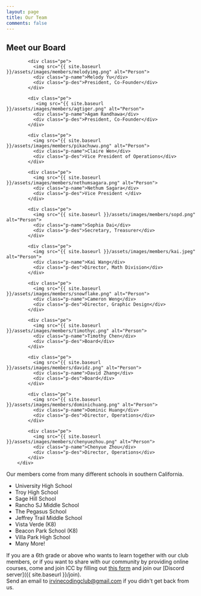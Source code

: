 ```yaml
---
layout: page
title: Our Team
comments: false
---
```


<div class="team-section">
  <div class="inner-width">
    <h2>Meet our Board</h2>
    <div class="pers">

            <div class="pe">
              <img src="{{ site.baseurl }}/assets/images/members/melodyimg.png" alt="Person">
              <div class="p-name">Melody Yu</div>
              <div class="p-des">President, Co-Founder</div>
            </div>

            <div class="pe">
               <img src="{{ site.baseurl }}/assets/images/members/agtiger.png" alt="Person">
              <div class="p-name">Agam Randhawa</div>
              <div class="p-des">President, Co-Founder</div>
            </div>

            <div class="pe">
              <img src="{{ site.baseurl }}/assets/images/members/pikachuwu.png" alt="Person">
              <div class="p-name">Claire Wen</div>
              <div class="p-des">Vice President of Operations</div>
            </div>

            <div class="pe">
              <img src="{{ site.baseurl }}/assets/images/members/nethumsagara.png" alt="Person">
              <div class="p-name">Nethum Sagara</div>
              <div class="p-des">Vice President </div>
            </div>

            <div class="pe">
              <img src="{{ site.baseurl }}/assets/images/members/sopd.png" alt="Person">
              <div class="p-name">Sophia Dai</div>
              <div class="p-des">Secretary, Treasurer</div>
            </div>

            <div class="pe">
              <img src="{{ site.baseurl }}/assets/images/members/kai.jpeg" alt="Person">
              <div class="p-name">Kai Wang</div>
              <div class="p-des">Director, Math Division</div>
            </div>

            <div class="pe">
              <img src="{{ site.baseurl }}/assets/images/members/snowflake.png" alt="Person">
              <div class="p-name">Cameron Weng</div>
              <div class="p-des">Director, Graphic Design</div>
            </div>

            <div class="pe">
              <img src="{{ site.baseurl }}/assets/images/members/timothyc.png" alt="Person">
              <div class="p-name">Timothy Chen</div>
              <div class="p-des">Board</div>
            </div>

            <div class="pe">
              <img src="{{ site.baseurl }}/assets/images/members/davidz.png" alt="Person">
              <div class="p-name">David Zhang</div>
              <div class="p-des">Board</div>
            </div>

            <div class="pe">
              <img src="{{ site.baseurl }}/assets/images/members/dominichuang.png" alt="Person">
              <div class="p-name">Dominic Huang</div>
              <div class="p-des">Director, Operations</div>
            </div>

            <div class="pe">
              <img src="{{ site.baseurl }}/assets/images/members/chenyuezhou.png" alt="Person">
              <div class="p-name">Chenyue Zhou</div>
              <div class="p-des">Director, Operations</div>
            </div>
        </div>
  </div>
</div>

Our members come from many different schools in southern California.

* University High School
* Troy High School
* Sage Hill School
* Rancho SJ Middle School
* The Pegasus School
* Jeffrey Trail Middle School
* Vista Verde (K8)
* Beacon Park School (K8)
* Villa Park High School
* Many More!

If you are a 6th grade or above who wants to learn together with our club members,
or if you want to share with our community by providing online courses,
come and join ICC by filling out [this form](https://forms.gle/Ky4S6YLkkursGyZn6) and join our [Discord server]({{ site.baseurl }}/join).   
Send an email to <a href="mailto:irvinecodingclub@gmail.com">irvinecodingclub@gmail.com</a> if you didn't get back from us.

